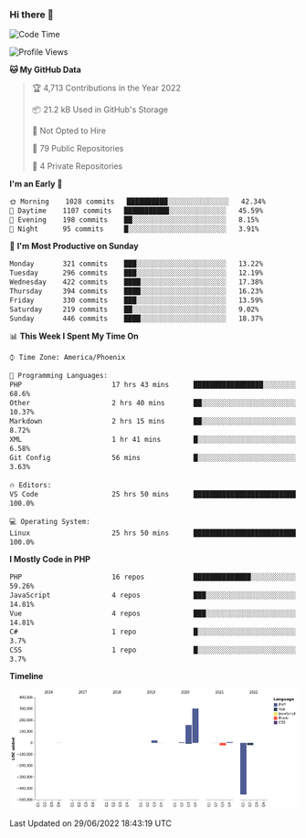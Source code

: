 ### Hi there 👋

<!--START_SECTION:waka-->
![Code Time](http://img.shields.io/badge/Code%20Time-0%20secs-blue)

![Profile Views](http://img.shields.io/badge/Profile%20Views-0-blue)

**🐱 My GitHub Data** 

> 🏆 4,713 Contributions in the Year 2022
 > 
> 📦 21.2 kB Used in GitHub's Storage 
 > 
> 🚫 Not Opted to Hire
 > 
> 📜 79 Public Repositories 
 > 
> 🔑 4 Private Repositories  
 > 
**I'm an Early 🐤** 

```text
🌞 Morning    1028 commits   ██████████░░░░░░░░░░░░░░░   42.34% 
🌆 Daytime    1107 commits   ███████████░░░░░░░░░░░░░░   45.59% 
🌃 Evening    198 commits    ██░░░░░░░░░░░░░░░░░░░░░░░   8.15% 
🌙 Night      95 commits     █░░░░░░░░░░░░░░░░░░░░░░░░   3.91%

```
📅 **I'm Most Productive on Sunday** 

```text
Monday       321 commits    ███░░░░░░░░░░░░░░░░░░░░░░   13.22% 
Tuesday      296 commits    ███░░░░░░░░░░░░░░░░░░░░░░   12.19% 
Wednesday    422 commits    ████░░░░░░░░░░░░░░░░░░░░░   17.38% 
Thursday     394 commits    ████░░░░░░░░░░░░░░░░░░░░░   16.23% 
Friday       330 commits    ███░░░░░░░░░░░░░░░░░░░░░░   13.59% 
Saturday     219 commits    ██░░░░░░░░░░░░░░░░░░░░░░░   9.02% 
Sunday       446 commits    ████░░░░░░░░░░░░░░░░░░░░░   18.37%

```


📊 **This Week I Spent My Time On** 

```text
⌚︎ Time Zone: America/Phoenix

💬 Programming Languages: 
PHP                      17 hrs 43 mins      █████████████████░░░░░░░░   68.6% 
Other                    2 hrs 40 mins       ██░░░░░░░░░░░░░░░░░░░░░░░   10.37% 
Markdown                 2 hrs 15 mins       ██░░░░░░░░░░░░░░░░░░░░░░░   8.72% 
XML                      1 hr 41 mins        █░░░░░░░░░░░░░░░░░░░░░░░░   6.58% 
Git Config               56 mins             █░░░░░░░░░░░░░░░░░░░░░░░░   3.63%

🔥 Editors: 
VS Code                  25 hrs 50 mins      █████████████████████████   100.0%

💻 Operating System: 
Linux                    25 hrs 50 mins      █████████████████████████   100.0%

```

**I Mostly Code in PHP** 

```text
PHP                      16 repos            ██████████████░░░░░░░░░░░   59.26% 
JavaScript               4 repos             ███░░░░░░░░░░░░░░░░░░░░░░   14.81% 
Vue                      4 repos             ███░░░░░░░░░░░░░░░░░░░░░░   14.81% 
C#                       1 repo              █░░░░░░░░░░░░░░░░░░░░░░░░   3.7% 
CSS                      1 repo              █░░░░░░░░░░░░░░░░░░░░░░░░   3.7%

```


**Timeline**

![Chart not found](https://raw.githubusercontent.com/mikebronner/mikebronner/master/charts/bar_graph.png) 


 Last Updated on 29/06/2022 18:43:19 UTC
<!--END_SECTION:waka-->

<!--
**mikebronner/mikebronner** is a ✨ _special_ ✨ repository because its `README.md` (this file) appears on your GitHub profile.

Here are some ideas to get you started:

- 🔭 I’m currently working on ...
- 🌱 I’m currently learning ...
- 👯 I’m looking to collaborate on ...
- 🤔 I’m looking for help with ...
- 💬 Ask me about ...
- 📫 How to reach me: ...
- 😄 Pronouns: ...
- ⚡ Fun fact: ...
-->
